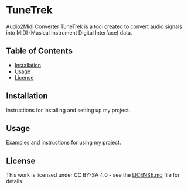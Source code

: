 # TuneTrek

Audio2Midi Converter TuneTrek is a tool created to convert audio signals into MIDI (Musical Instrument Digital Interface) data.

## Table of Contents

- [Installation](#installation)
- [Usage](#usage)
- [License](#license)

## Installation

Instructions for installing and setting up my project.

## Usage

Examples and instructions for using my project.

## License

This work is licensed under CC BY-SA 4.0 - see the [LICENSE.md](LICENSE.md) file for details.
